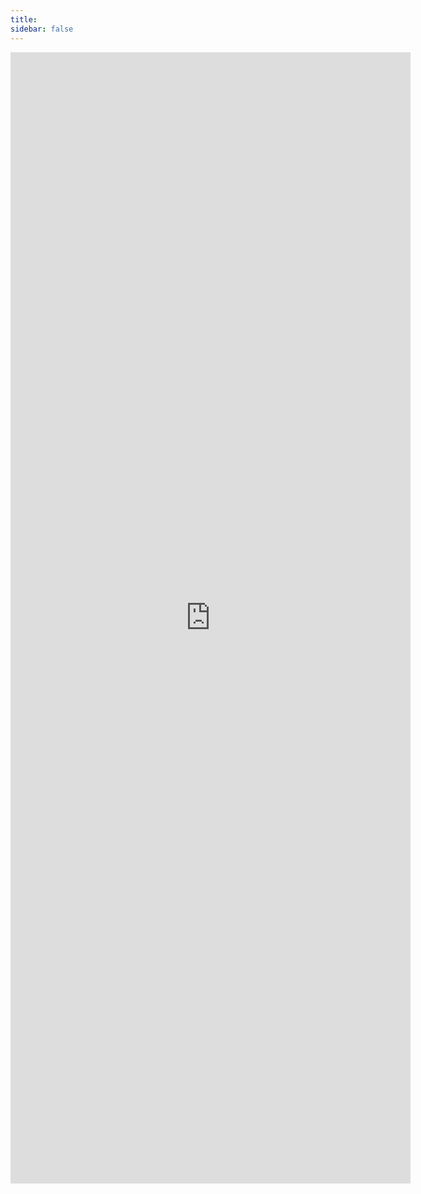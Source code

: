 ```yaml
---
title: 
sidebar: false
---
```


<iframe src="https://docs.google.com/forms/d/e/1FAIpQLSd9mdZU-vbvvMhdpZ2PGiUiMcvZucUiqUYWmov98W66sI0X3w/viewform?embedded=true?hl=en" width="640" height="1810" frameborder="0" marginheight="0" marginwidth="0">Loading…</iframe>